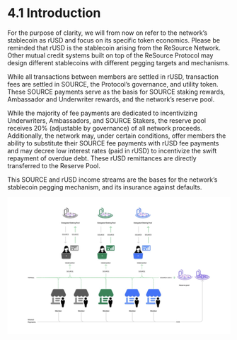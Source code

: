 # 4.1 Introduction

For the purpose of clarity, we will from now on refer to the network’s stablecoin as rUSD and focus on its specific token economics. Please be reminded that rUSD is the stablecoin arising from the ReSource Network. Other mutual credit systems built on top of the ReSource Protocol may design different stablecoins with different pegging targets and mechanisms.

While all transactions between members are settled in rUSD, transaction fees are settled in SOURCE, the Protocol’s governance, and utility token. These SOURCE payments serve as the basis for SOURCE staking rewards, Ambassador and Underwriter rewards, and the network’s reserve pool.

While the majority of fee payments are dedicated to incentivizing Underwriters, Ambassadors, and SOURCE Stakers, the reserve pool receives 20% (adjustable by governance) of all network proceeds. Additionally, the network may, under certain conditions, offer members the ability to substitute their SOURCE fee payments with rUSD fee payments and may decree low interest rates (paid in rUSD) to incentivize the swift repayment of overdue debt. These rUSD remittances are directly transferred to the Reserve Pool.

This SOURCE and rUSD income streams are the bases for the network’s stablecoin pegging mechanism, and its insurance against defaults.



![](<../.gitbook/assets/image (9).png>)
